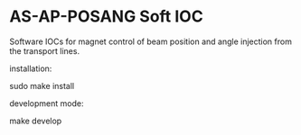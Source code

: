 # AS-AP-POSANG Soft IOC

Software IOCs for magnet control of beam position and angle injection from the transport lines.

installation:

 sudo make install

development mode:

 make develop
